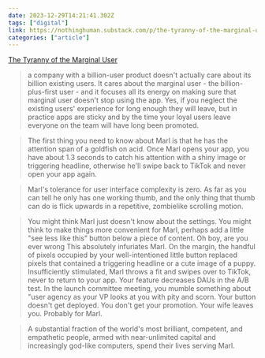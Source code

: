 ```yaml
---
date: 2023-12-29T14:21:41.302Z
tags: ["digital"]
link: https://nothinghuman.substack.com/p/the-tyranny-of-the-marginal-user
categories: ["article"]
---
```

[The Tyranny of the Marginal User](https://nothinghuman.substack.com/p/the-tyranny-of-the-marginal-user)

> a company with a billion-user product doesn't actually care about its billion existing users. It cares about the marginal user - the billion-plus-first user - and it focuses all its energy on making sure that marginal user doesn't stop using the app. Yes, if you neglect the existing users' experience for long enough they will leave, but in practice apps are sticky and by the time your loyal users leave everyone on the team will have long been promoted.

> The first thing you need to know about Marl is that he has the attention span of a goldfish on acid. Once Marl opens your app, you have about 1.3 seconds to catch his attention with a shiny image or triggering headline, otherwise he'll swipe back to TikTok and never open your app again.

> Marl's tolerance for user interface complexity is zero.
As far as you can tell he only has one working thumb, and the only thing that thumb can do is flick upwards in a repetitive, zombielike scrolling motion.

> You might think Marl just doesn't know about the settings. You might think to make things more convenient for Marl, perhaps add a little "see less like this" button below a piece of content. Oh boy, are you ever wrong This absolutely infuriates Marl. On the margin, the handful of pixels occupied by your well-intentioned little button replaced pixels that contained a triggering headline or a cute image of a puppy. Insufficiently stimulated, Marl throws a fit and swipes over to TikTok, never to return to your app.
Your feature decreases DAUs in the A/B test. In the launch committee meeting, you mumble something about "user agency as your VP looks at you with pity and scorn. Your button doesn't get deployed. You don't get your promotion. Your wife leaves you. Probably for Marl.

> A substantial fraction of the world's most brilliant, competent, and empathetic people, armed with near-unlimited capital and increasingly god-like computers, spend their lives serving Marl.
